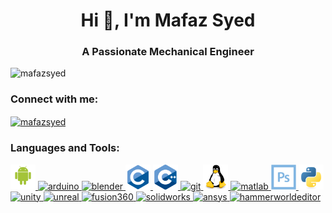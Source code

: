 <h1 align="center">Hi 👋, I'm Mafaz Syed</h1>
<h3 align="center">A Passionate Mechanical Engineer</h3>

<p align="left"> <img src="https://komarev.com/ghpvc/?username=mafazsyed&label=Profile%20views&color=0e75b6&style=flat" alt="mafazsyed" /> </p>

<h3 align="left">Connect with me:</h3>
<p align="left">
<a href="https://linkedin.com/in/mafazsyed" target="blank"><img align="center" src="https://raw.githubusercontent.com/rahuldkjain/github-profile-readme-generator/master/src/images/icons/Social/linked-in-alt.svg" alt="mafazsyed" height="30" width="40" /></a>
</p>

<h3 align="left">Languages and Tools:</h3>
<p align="left"> <a href="https://developer.android.com" target="_blank" rel="noreferrer"> <img src="https://raw.githubusercontent.com/devicons/devicon/master/icons/android/android-original-wordmark.svg" alt="android" width="40" height="40"/> </a> <a href="https://www.arduino.cc/" target="_blank" rel="noreferrer"> <img src="https://cdn.worldvectorlogo.com/logos/arduino-1.svg" alt="arduino" width="40" height="40"/> </a> <a href="https://www.blender.org/" target="_blank" rel="noreferrer"> <img src="https://download.blender.org/branding/community/blender_community_badge_white.svg" alt="blender" width="40" height="40"/> </a> <a href="https://www.cprogramming.com/" target="_blank" rel="noreferrer"> <img src="https://raw.githubusercontent.com/devicons/devicon/master/icons/c/c-original.svg" alt="c" width="40" height="40"/> </a> <a href="https://www.w3schools.com/cpp/" target="_blank" rel="noreferrer"> <img src="https://raw.githubusercontent.com/devicons/devicon/master/icons/cplusplus/cplusplus-original.svg" alt="cplusplus" width="40" height="40"/> </a> <a href="https://git-scm.com/" target="_blank" rel="noreferrer"> <img src="https://www.vectorlogo.zone/logos/git-scm/git-scm-icon.svg" alt="git" width="40" height="40"/> </a> <a href="https://www.linux.org/" target="_blank" rel="noreferrer"> <img src="https://raw.githubusercontent.com/devicons/devicon/master/icons/linux/linux-original.svg" alt="linux" width="40" height="40"/> </a> <a href="https://www.mathworks.com/" target="_blank" rel="noreferrer"> <img src="https://upload.wikimedia.org/wikipedia/commons/2/21/Matlab_Logo.png" alt="matlab" width="40" height="40"/> </a> <a href="https://www.photoshop.com/en" target="_blank" rel="noreferrer"> <img src="https://raw.githubusercontent.com/devicons/devicon/master/icons/photoshop/photoshop-line.svg" alt="photoshop" width="40" height="40"/> </a> <a href="https://www.python.org" target="_blank" rel="noreferrer"> <img src="https://raw.githubusercontent.com/devicons/devicon/master/icons/python/python-original.svg" alt="python" width="40" height="40"/> </a> <a href="https://unity.com/" target="_blank" rel="noreferrer"> <img src="https://www.vectorlogo.zone/logos/unity3d/unity3d-icon.svg" alt="unity" width="40" height="40"/> </a> <a href="https://unrealengine.com/" target="_blank" rel="noreferrer"> <img src="https://raw.githubusercontent.com/kenangundogan/fontisto/036b7eca71aab1bef8e6a0518f7329f13ed62f6b/icons/svg/brand/unreal-engine.svg" alt="unreal" width="100" height="40"/> </a><a href="https://www.autodesk.com/products/fusion-360/overview" target="_blank" rel="noreferrer"> <img src="https://studentlife.mit.edu/sites/default/files/Fusion-360-2023-lockup-Blk-OL-ADSK-No-Year-Stacked%20logo.png" alt="fusion360" width="125" height="40"/> </a> <a href="https://www.solidworks.com/" target="_blank" rel="noreferrer"> <img src="https://images.g2crowd.com/uploads/product/image/social_landscape/social_landscape_8a92e2c305bc2b2784390d729470b9b4/solidworks.png" alt="solidworks" width="80" height="40"/> </a> <a href="https://www.ansys.com/" target="_blank" rel="noreferrer"> <img src="https://upload.wikimedia.org/wikipedia/commons/thumb/1/14/Ansys_logo_%282019%29.svg/1200px-Ansys_logo_%282019%29.svg.png" alt="ansys" width="100" height="40"/> </a> <a href="https://developer.valvesoftware.com/wiki/Hammer" target="_blank" rel="noreferrer"> <img src="https://static.wikia.nocookie.net/half-life/images/7/7b/Hammer_splash_logo.png/revision/latest?cb=20091027155817&path-prefix=en" alt="hammerworldeditor" width="130" height="40"/> </a> </p>
